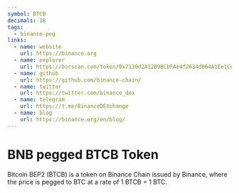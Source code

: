 ```yaml
---
symbol: BTCB
decimals: 18
tags:
  - binance-peg
links:
  - name: website
    url: https://binance.org
  - name: explorer
    url: https://bscscan.com/token/0x7130d2A12B9BCbFAe4f2634d864A1Ee1Ce3Ead9c
  - name: github
    url: https://github.com/binance-chain/
  - name: twitter
    url: https://twitter.com/binance_dex
  - name: telegram
    url: https://t.me/BinanceDEXchange
  - name: blog
    url: https://binance.org/en/blog/
---
```


# BNB pegged BTCB Token

Bitcoin BEP2 (BTCB) is a token on Binance Chain issued by Binance, where the price is pegged to BTC at a rate of 1 BTCB = 1 BTC.
